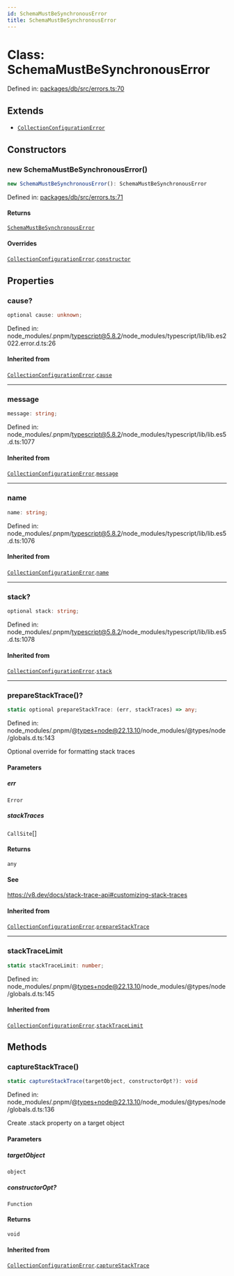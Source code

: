 ```yaml
---
id: SchemaMustBeSynchronousError
title: SchemaMustBeSynchronousError
---
```


<!-- DO NOT EDIT: this page is autogenerated from the type comments -->

# Class: SchemaMustBeSynchronousError

Defined in: [packages/db/src/errors.ts:70](https://github.com/TanStack/db/blob/main/packages/db/src/errors.ts#L70)

## Extends

- [`CollectionConfigurationError`](../collectionconfigurationerror.md)

## Constructors

### new SchemaMustBeSynchronousError()

```ts
new SchemaMustBeSynchronousError(): SchemaMustBeSynchronousError
```

Defined in: [packages/db/src/errors.ts:71](https://github.com/TanStack/db/blob/main/packages/db/src/errors.ts#L71)

#### Returns

[`SchemaMustBeSynchronousError`](../schemamustbesynchronouserror.md)

#### Overrides

[`CollectionConfigurationError`](../collectionconfigurationerror.md).[`constructor`](../CollectionConfigurationError.md#constructors)

## Properties

### cause?

```ts
optional cause: unknown;
```

Defined in: node\_modules/.pnpm/typescript@5.8.2/node\_modules/typescript/lib/lib.es2022.error.d.ts:26

#### Inherited from

[`CollectionConfigurationError`](../collectionconfigurationerror.md).[`cause`](../CollectionConfigurationError.md#cause)

***

### message

```ts
message: string;
```

Defined in: node\_modules/.pnpm/typescript@5.8.2/node\_modules/typescript/lib/lib.es5.d.ts:1077

#### Inherited from

[`CollectionConfigurationError`](../collectionconfigurationerror.md).[`message`](../CollectionConfigurationError.md#message-1)

***

### name

```ts
name: string;
```

Defined in: node\_modules/.pnpm/typescript@5.8.2/node\_modules/typescript/lib/lib.es5.d.ts:1076

#### Inherited from

[`CollectionConfigurationError`](../collectionconfigurationerror.md).[`name`](../CollectionConfigurationError.md#name)

***

### stack?

```ts
optional stack: string;
```

Defined in: node\_modules/.pnpm/typescript@5.8.2/node\_modules/typescript/lib/lib.es5.d.ts:1078

#### Inherited from

[`CollectionConfigurationError`](../collectionconfigurationerror.md).[`stack`](../CollectionConfigurationError.md#stack)

***

### prepareStackTrace()?

```ts
static optional prepareStackTrace: (err, stackTraces) => any;
```

Defined in: node\_modules/.pnpm/@types+node@22.13.10/node\_modules/@types/node/globals.d.ts:143

Optional override for formatting stack traces

#### Parameters

##### err

`Error`

##### stackTraces

`CallSite`[]

#### Returns

`any`

#### See

https://v8.dev/docs/stack-trace-api#customizing-stack-traces

#### Inherited from

[`CollectionConfigurationError`](../collectionconfigurationerror.md).[`prepareStackTrace`](../CollectionConfigurationError.md#preparestacktrace)

***

### stackTraceLimit

```ts
static stackTraceLimit: number;
```

Defined in: node\_modules/.pnpm/@types+node@22.13.10/node\_modules/@types/node/globals.d.ts:145

#### Inherited from

[`CollectionConfigurationError`](../collectionconfigurationerror.md).[`stackTraceLimit`](../CollectionConfigurationError.md#stacktracelimit)

## Methods

### captureStackTrace()

```ts
static captureStackTrace(targetObject, constructorOpt?): void
```

Defined in: node\_modules/.pnpm/@types+node@22.13.10/node\_modules/@types/node/globals.d.ts:136

Create .stack property on a target object

#### Parameters

##### targetObject

`object`

##### constructorOpt?

`Function`

#### Returns

`void`

#### Inherited from

[`CollectionConfigurationError`](../collectionconfigurationerror.md).[`captureStackTrace`](../CollectionConfigurationError.md#capturestacktrace)

